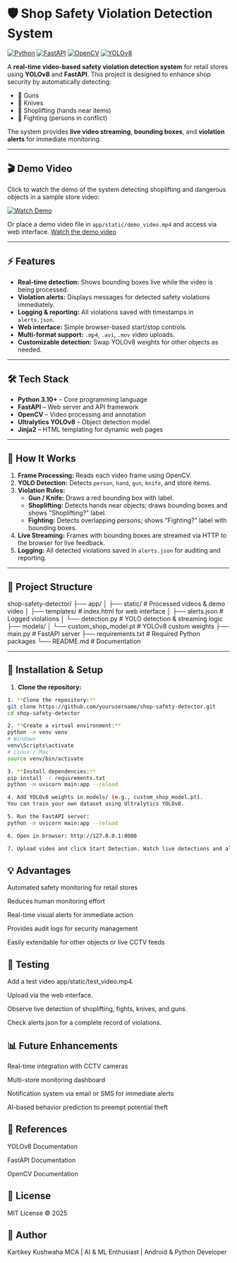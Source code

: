 # 🛡️ Shop Safety Violation Detection System

[![Python](https://img.shields.io/badge/Python-3.10+-blue)](https://www.python.org/)
[![FastAPI](https://img.shields.io/badge/FastAPI-0.95-green)](https://fastapi.tiangolo.com/)
[![OpenCV](https://img.shields.io/badge/OpenCV-4.8+-orange)](https://opencv.org/)
[![YOLOv8](https://img.shields.io/badge/YOLOv8-Ultralytics-red)](https://docs.ultralytics.com/)

A **real-time video-based safety violation detection system** for retail stores using **YOLOv8** and **FastAPI**. This project is designed to enhance shop security by automatically detecting:

- 🔫 Guns  
- 🔪 Knives  
- 🛒 Shoplifting (hands near items)  
- 🤼 Fighting (persons in conflict)

The system provides **live video streaming**, **bounding boxes**, and **violation alerts** for immediate monitoring.

---

## 🎬 Demo Video

Click to watch the demo of the system detecting shoplifting and dangerous objects in a sample store video:

[![Watch Demo](https://img.youtube.com/vi/VIDEO_ID/0.jpg)](https://github.com/kartikeykushwaha14/Safety_Violation_Detection_System/blob/main/demo%20(1).mp4)

Or place a demo video file in `app/static/demo_video.mp4` and access via web interface.
[Watch the demo video](https://github.com/kartikeykushwaha14/Safety_Violation_Detection_System/blob/main/demo.mp4)

---

## ⚡ Features

- **Real-time detection:** Shows bounding boxes live while the video is being processed.  
- **Violation alerts:** Displays messages for detected safety violations immediately.  
- **Logging & reporting:** All violations saved with timestamps in `alerts.json`.  
- **Web interface:** Simple browser-based start/stop controls.  
- **Multi-format support:** `.mp4`, `.avi`, `.mov` video uploads.  
- **Customizable detection:** Swap YOLOv8 weights for other objects as needed.

---

## 🛠️ Tech Stack

- **Python 3.10+** – Core programming language  
- **FastAPI** – Web server and API framework  
- **OpenCV** – Video processing and annotation  
- **Ultralytics YOLOv8** – Object detection model  
- **Jinja2** – HTML templating for dynamic web pages  

---

## 📐 How It Works

1. **Frame Processing:** Reads each video frame using OpenCV.  
2. **YOLO Detection:** Detects `person`, `hand`, `gun`, `knife`, and store items.  
3. **Violation Rules:**
   - **Gun / Knife:** Draws a red bounding box with label.  
   - **Shoplifting:** Detects hands near objects; draws bounding boxes and shows "Shoplifting?" label.  
   - **Fighting:** Detects overlapping persons; shows "Fighting?" label with bounding boxes.  
4. **Live Streaming:** Frames with bounding boxes are streamed via HTTP to the browser for live feedback.  
5. **Logging:** All detected violations saved in `alerts.json` for auditing and reporting.  

---

## 📂 Project Structure

shop-safety-detector/
├── app/
│ ├── static/ # Processed videos & demo video
│ ├── templates/ # index.html for web interface
│ ├── alerts.json # Logged violations
│ └── detection.py # YOLO detection & streaming logic
├── models/
│ └── custom_shop_model.pt # YOLOv8 custom weights
├── main.py # FastAPI server
├── requirements.txt # Required Python packages
└── README.md # Documentation


---

## 🚀 Installation & Setup

1. **Clone the repository:**
```bash
1. **Clone the repository:**
git clone https://github.com/yourusername/shop-safety-detector.git
cd shop-safety-detector

2. **Create a virtual environment:**
python -m venv venv
# Windows
venv\Scripts\activate
# Linux / Mac
source venv/bin/activate

3. **Install dependencies:**
pip install -r requirements.txt
python -m uvicorn main:app --reload

4. Add YOLOv8 weights in models/ (e.g., custom_shop_model.pt).
You can train your own dataset using Ultralytics YOLOv8.

5. Run the FastAPI server:
python -m uvicorn main:app --reload

6. Open in browser: http://127.0.0.1:8000

7. Upload video and click Start Detection. Watch live detections and alerts.

```

## 💡 Advantages

Automated safety monitoring for retail stores

Reduces human monitoring effort

Real-time visual alerts for immediate action

Provides audit logs for security management

Easily extendable for other objects or live CCTV feeds

## 🧪 Testing

Add a test video app/static/test_video.mp4.

Upload via the web interface.

Observe live detection of shoplifting, fights, knives, and guns.

Check alerts.json for a complete record of violations.

## 📊 Future Enhancements

Real-time integration with CCTV cameras

Multi-store monitoring dashboard

Notification system via email or SMS for immediate alerts

AI-based behavior prediction to preempt potential theft

## 🔗 References

YOLOv8 Documentation

FastAPI Documentation

OpenCV Documentation

## 📄 License

MIT License © 2025

## 👤 Author

Kartikey Kushwaha
MCA | AI & ML Enthusiast | Android & Python Developer

